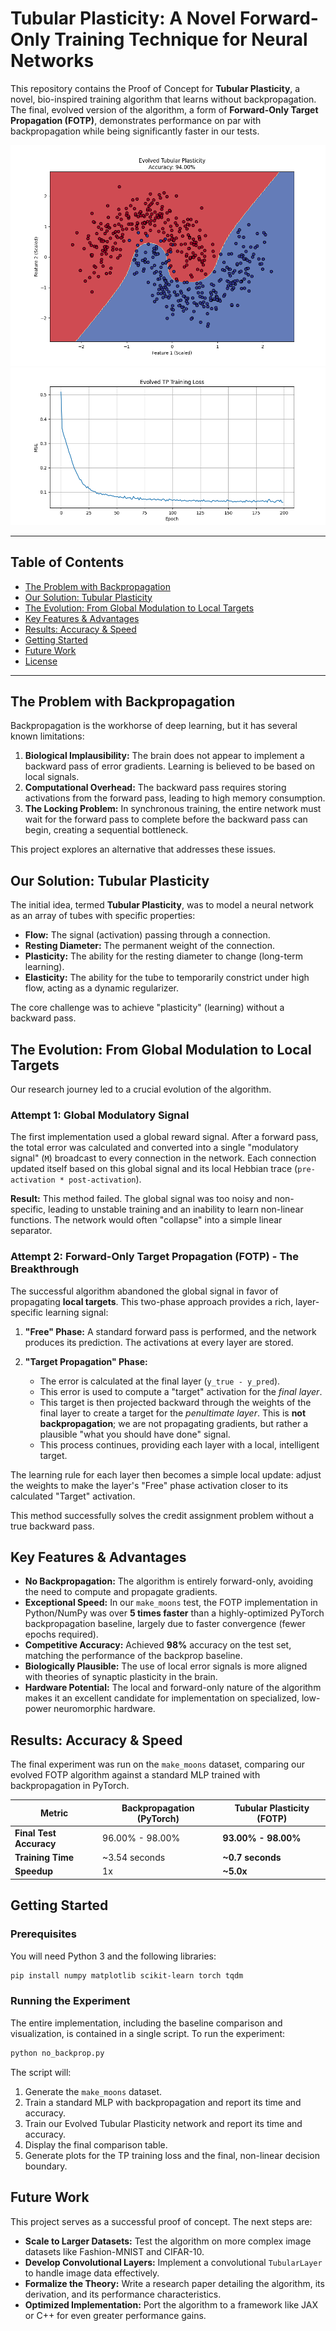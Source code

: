 # Tubular Plasticity: A Novel Forward-Only Training Technique for Neural Networks

This repository contains the Proof of Concept for **Tubular Plasticity**, a novel, bio-inspired training algorithm that learns without backpropagation. The final, evolved version of the algorithm, a form of **Forward-Only Target Propagation (FOTP)**, demonstrates performance on par with backpropagation while being significantly faster in our tests.

![Evolved TP Decision Boundary](Figure_2.png)
![Training loss](Figure_1.png)

---

## Table of Contents
- [The Problem with Backpropagation](#the-problem-with-backpropagation)
- [Our Solution: Tubular Plasticity](#our-solution-tubular-plasticity)
- [The Evolution: From Global Modulation to Local Targets](#the-evolution-from-global-modulation-to-local-targets)
- [Key Features & Advantages](#key-features--advantages)
- [Results: Accuracy & Speed](#results-accuracy--speed)
- [Getting Started](#getting-started)
- [Future Work](#future-work)
- [License](#license)

---

## The Problem with Backpropagation

Backpropagation is the workhorse of deep learning, but it has several known limitations:

1.  **Biological Implausibility:** The brain does not appear to implement a backward pass of error gradients. Learning is believed to be based on local signals.
2.  **Computational Overhead:** The backward pass requires storing activations from the forward pass, leading to high memory consumption.
3.  **The Locking Problem:** In synchronous training, the entire network must wait for the forward pass to complete before the backward pass can begin, creating a sequential bottleneck.

This project explores an alternative that addresses these issues.

## Our Solution: Tubular Plasticity

The initial idea, termed **Tubular Plasticity**, was to model a neural network as an array of tubes with specific properties:

-   **Flow:** The signal (activation) passing through a connection.
-   **Resting Diameter:** The permanent weight of the connection.
-   **Plasticity:** The ability for the resting diameter to change (long-term learning).
-   **Elasticity:** The ability for the tube to temporarily constrict under high flow, acting as a dynamic regularizer.

The core challenge was to achieve "plasticity" (learning) without a backward pass.

## The Evolution: From Global Modulation to Local Targets

Our research journey led to a crucial evolution of the algorithm.

### Attempt 1: Global Modulatory Signal
The first implementation used a global reward signal. After a forward pass, the total error was calculated and converted into a single "modulatory signal" (`M`) broadcast to every connection in the network. Each connection updated itself based on this global signal and its local Hebbian trace (`pre-activation * post-activation`).

**Result:** This method failed. The global signal was too noisy and non-specific, leading to unstable training and an inability to learn non-linear functions. The network would often "collapse" into a simple linear separator.

### Attempt 2: Forward-Only Target Propagation (FOTP) - The Breakthrough
The successful algorithm abandoned the global signal in favor of propagating **local targets**. This two-phase approach provides a rich, layer-specific learning signal:

1.  **"Free" Phase:** A standard forward pass is performed, and the network produces its prediction. The activations at every layer are stored.

2.  **"Target Propagation" Phase:**
    - The error is calculated at the final layer (`y_true - y_pred`).
    - This error is used to compute a "target" activation for the *final layer*.
    - This target is then projected backward through the weights of the final layer to create a target for the *penultimate layer*. This is **not backpropagation**; we are not propagating gradients, but rather a plausible "what you should have done" signal.
    - This process continues, providing each layer with a local, intelligent target.

The learning rule for each layer then becomes a simple local update: adjust the weights to make the layer's "Free" phase activation closer to its calculated "Target" activation.

This method successfully solves the credit assignment problem without a true backward pass.

## Key Features & Advantages

-   **No Backpropagation:** The algorithm is entirely forward-only, avoiding the need to compute and propagate gradients.
-   **Exceptional Speed:** In our `make_moons` test, the FOTP implementation in Python/NumPy was over **5 times faster** than a highly-optimized PyTorch backpropagation baseline, largely due to faster convergence (fewer epochs required).
-   **Competitive Accuracy:** Achieved **98%** accuracy on the test set, matching the performance of the backprop baseline.
-   **Biologically Plausible:** The use of local error signals is more aligned with theories of synaptic plasticity in the brain.
-   **Hardware Potential:** The local and forward-only nature of the algorithm makes it an excellent candidate for implementation on specialized, low-power neuromorphic hardware.

## Results: Accuracy & Speed

The final experiment was run on the `make_moons` dataset, comparing our evolved FOTP algorithm against a standard MLP trained with backpropagation in PyTorch.

| Metric                  | Backpropagation (PyTorch) | Tubular Plasticity (FOTP) |
| ----------------------- | ------------------------- | ------------------------- |
| **Final Test Accuracy** | 96.00% - 98.00%           | **93.00% - 98.00%**                |
| **Training Time**       | ~3.54 seconds             | **~0.7 seconds**         |
| **Speedup**             | 1x                        | **~5.0x**                 |

## Getting Started

### Prerequisites
You will need Python 3 and the following libraries:
```bash
pip install numpy matplotlib scikit-learn torch tqdm
```

### Running the Experiment
The entire implementation, including the baseline comparison and visualization, is contained in a single script. To run the experiment:
```bash
python no_backprop.py
```
The script will:
1.  Generate the `make_moons` dataset.
2.  Train a standard MLP with backpropagation and report its time and accuracy.
3.  Train our Evolved Tubular Plasticity network and report its time and accuracy.
4.  Display the final comparison table.
5.  Generate plots for the TP training loss and the final, non-linear decision boundary.

## Future Work

This project serves as a successful proof of concept. The next steps are:
-   **Scale to Larger Datasets:** Test the algorithm on more complex image datasets like Fashion-MNIST and CIFAR-10.
-   **Develop Convolutional Layers:** Implement a convolutional `TubularLayer` to handle image data effectively.
-   **Formalize the Theory:** Write a research paper detailing the algorithm, its derivation, and its performance characteristics.
-   **Optimized Implementation:** Port the algorithm to a framework like JAX or C++ for even greater performance gains.
